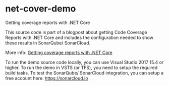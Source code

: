 # net-cover-demo
Getting coverage reports with .NET Core

This source code is part of a blogpost about getting Code Coverage Reports with .NET Core and includes the configuration needed to show these results in SonarQube/ SonarCloud.

More info: [Getting coverage reports with .NET Core](https://yuriburger.net/2018/09/10/getting-coverage-reports-with-net-core/)

To run the demo source code locally, you can use Visual Studio 2017 15.4 or higher. 
To run the demo in VSTS (or TFS), you need to setup the required build tasks.
To test the SonarQube/ SonarCloud integration, you can setup a free account here: https://sonarcloud.io
